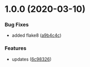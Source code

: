 # 1.0.0 (2020-03-10)


### Bug Fixes

* added flake8 ([a9b4c4c](https://github.com/FlippAre/testing-gh-actions/commit/a9b4c4c51491316c50c6a2e2c1d813a4a7b2abd1))


### Features

* updates ([6c98326](https://github.com/FlippAre/testing-gh-actions/commit/6c98326c069013470aa7777314c88e1d25f5569d))
